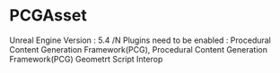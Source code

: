 # PCGAsset
Unreal Engine Version : 5.4
/N
Plugins need to be enabled : Procedural Content Generation Framework(PCG), Procedural Content Generation Framework(PCG) Geometrt Script Interop
